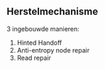 ##  Herstelmechanisme

3 ingebouwde manieren:

1. Hinted Handoff
2. Anti-entropy node repair
3. Read repair
